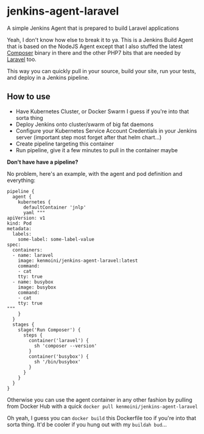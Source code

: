# jenkins-agent-laravel

A simple Jenkins Agent that is prepared to build Laravel applications

Yeah, I don't know how else to break it to ya.  This is a Jenkins Build Agent that is based on the NodeJS Agent except that I also stuffed the latest [Composer](https://getcomposer.org/) binary in there and the other PHP7 bits that are needed by [Laravel](https://laravel.com) too.

This way you can quickly pull in your source, build your site, run your tests, and deploy in a Jenkins pipeline.

## How to use

- Have Kubernetes Cluster, or Docker Swarm I guess if you're into that sorta thing
- Deploy Jenkins onto cluster/swarm of big fat daemons
- Configure your Kubernetes Service Account Credentials in your Jenkins server (important step most forget after that helm chart...)
- Create pipeline targeting this container
- Run pipeline, give it a few minutes to pull in the container maybe

**Don't have have a pipeline?**

No problem, here's an example, with the agent and pod definition and everything:

```
pipeline {
  agent {
    kubernetes {
      defaultContainer 'jnlp'
      yaml """
apiVersion: v1
kind: Pod
metadata:
  labels:
    some-label: some-label-value
spec:
  containers:
  - name: laravel
    image: kenmoini/jenkins-agent-laravel:latest
    command:
    - cat
    tty: true
  - name: busybox
    image: busybox
    command:
    - cat
    tty: true
"""
    }
  }
  stages {
    stage('Run Composer') {
      steps {
        container('laravel') {
          sh 'composer --version'
        }
        container('busybox') {
          sh '/bin/busybox'
        }
      }
    }
  }
}
```

Otherwise you can use the agent container in any other fashion by pulling from Docker Hub with a quick ``docker pull kenmoini/jenkins-agent-laravel``

Oh yeah, I guess you can ``docker build`` this Dockerfile too if you're into that sorta thing.  It'd be cooler if you hung out with my ``buildah bud``...
